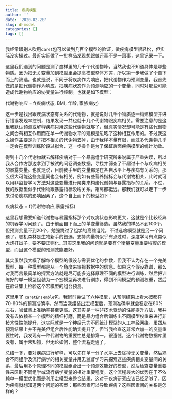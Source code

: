 ```yaml
---
title: 疾病模型
author: ''
date: '2020-02-28'
slug: d-model
categories: []
tags: []
---
```


我经常跟别人吹用`caret`包可以做到几百个模型的验证，做疾病模型很轻松，但实际没实操过。最近实际做了一批样品发现想跟做还真不是一回事，这里记录一下。

这里我们遇到的问题是测了血样里的几千个代谢物峰，当然我也不知道具体是哪些物质。因为把无关变量加到模型里会提高模型整体方差，所以第一步我做了个自下而上的筛选。也就是说，不同于将疾病作为响应，把代谢物作为预测变量，我首先做的是把代谢物作为响应，把疾病状态作为预测响应的一个变量，同时对那些可能造成代谢物响应的协变量进行控制。也就是如下模型：

代谢物响应 = f(疾病状态, BMI, 年龄, 家族病史)

这一步是找出跟疾病状态有关系的代谢物，就是说对几千个物质逐一构建模型并进行错误发现率控制，结果发现一共也就十几个代谢物跟疾病相关。需要注意的是这里我默认预测或解释疾病只用这些代谢物就够了，但真实情况却可能是有些代谢物之间会有相互作用而在单一代谢物水平的建模是忽略了这种相互作用的。不过我这么操作主要是为了把不相关的代谢物去掉，由于我样本量有限，而过多代谢物几乎一定会在模型训练阶段过拟合，这一步操作是为了保证后面疾病模型的统计功效。

得到十几个代谢物就去解释疾病对于一个暴露组学研究所来说属于严重失误，所以我从合作方那边拿到了被试的问卷调查数据，寻找并筛查了不超过十个与疾病相关的暴露变量。也就是说，目前我手里的变量都是在各自水平上与疾病有关系的，那么很大可能这些变量间也会有相关，例如有些营养指标会与代谢物相关，此时就可以用非监督学习方法对这些变量进行聚类来构建代谢物与暴露指标的关系。不过，我的数据里似乎代谢物跟暴露指标没啥关系，距离都挺远。那我们就可以走下一步来讨论疾病的影响因素了，这个自上而下的模型如下：

疾病状态 = f(代谢物响应,暴露指标)

这里我想需要知道代谢物与暴露指标那个对疾病状态影响更大，这就是个比较经典的机器学习问题了。由于前面自下而上的单变量筛选，虽然我的样品不到100个，但预测变量不到20个，勉强跳过了组学的高维诅咒。不过选啥模型就是另一个问题了，随机森林是生物新手的首选，支持向量机似乎有点过时，深度学习有点类似大炮打蚊子，要不要正则化…其实这里我的问题就是要有个衡量变量重要程度的模型，而且这个模型的预测效能要好。

其实虽然我大概了解每个模型的假设与需要优化的参数，但我不认为存在一个完美模型，每一种模型都是从一个角度来审视数据中的信息。如果这个假设靠谱，那么对我而言最简单的探索方法就是尽可能多选择原理不同的模型进行训练，然后把训练好的单一模型组装为一个宏模型再次进行训练，得到不同模型的预测权重，然后在验证集上检验这个宏模型的组合预测。

这里用了 `caretEnsemble`包，我同时尝试了六种模型，从预测结果上看大概都在70-80%的预测准确率，然而当我组装出宏模型后，预测准确率就会稳定在80%左右，验证集上准确率甚至更高。这其实是一种非技术驱动的性能提升方法，我并没有去依赖某一个模型的精细打磨，而是暴力组合后训练出不同模型权重来进行非技术性性能提升，这实际就是一个神经元为不同统计模型的人工神经网络。虽然从预测结果上并不完美但组合后性能确实提升了，但当我检查这非常六加一的变量重要性时，我发现有一种代谢物的重要性总是排第一。很遗憾，这个代谢物数据库里没有，属于未知物，但无论如何，整个流程走通了。

总结一下，要对疾病进行解释，可以先在单一分子水平上去除掉无关变量，然后耦合不同组学及流行病学的相关变量并用无监督学习来探索这些疾病相关变量间的关系，最后用多个原理不同的模型组合出一个预测效能好的模型，然后检查变量重要性来区别不同组学或流行病学变量的相对重要程度。这个流程最大的优势在于不依赖单一模型优化而是利用宏模型来整合结果，这对于疾病研究应该已经足够了，因为疾病就想知道两个问题的答案：那些因素可以导致疾病？这些因素间的关系是怎样的？
